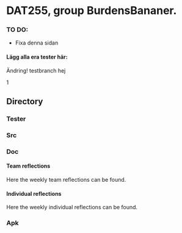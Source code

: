 # DAT255, group BurdensBananer.
### TO DO:
- Fixa denna sidan
#### Lägg alla era tester här:
Ändring!
testbranch
hej

1
## Directory
### Tester
### Src
### Doc
#### Team reflections
Here the weekly team reflections can be found. 

#### Individual reflections
Here the weekly individual reflections can be found. 
### Apk

